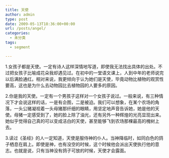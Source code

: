 ```yaml
---
title: 天使
author: admin
type: post
date: 2009-05-13T18:36:00+00:00
url: /posts/angel/
categories:
  - 未分类
tags:
  - segment

---
```

1.女孩子都是天使。一定有诗人这样深情地写道，即使我无法找出具体的出处。不过把女孩子比喻成花朵我却遇见过。在初中的一堂语文课上，人到中年的老师说完以后满脸通红。相对来说，我更倾向于认为她们是天使，毕竟动物比植物的观赏性要高，这也是为什么去动物园比去植物园的人要多的原因。

2.你是我的天使。一定有一个男孩子这样对一个女孩子说过。一般来说，有三种情况下才会说这样的话，一是有企图，二是被迫。我们可以想象，在某个农场的角落，一头公猪凝视着一头母猪那纤细的眼睛，用坚定地声音告诉她，她是他的天使。母猪一定感受到了，她的脸上除了油光，还有另外一种辉煌的光亮显现出来。她似乎觉得自己真的可以变成洁白的天使，甚至能够飞到农场那棵最高的槐树上去。

3.读过《圣经》的人一定知道，天使是服侍神的仆人。当神降临时，如同白色的鸽子栖息在肩上。即使是神，也有没空的时候，这个时候他会派出天使执行他的意志。也就是说，只有当神没有鸽子可放的时候，天使才会露面。